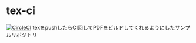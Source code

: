 # tex-ci
[![CircleCI](https://circleci.com/gh/kmdkuk/tex-ci/tree/master.svg?style=svg)](https://circleci.com/gh/kmdkuk/tex-ci/tree/master)
texをpushしたらCI回してPDFをビルドしてくれるようにしたサンプルリポジトリ
